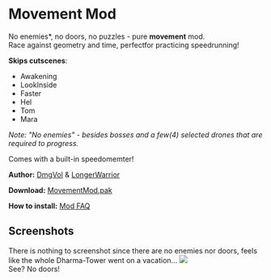 # Movement Mod
No enemies*, no doors, no puzzles - pure **movement** mod. </br>
Race against geometry and time, perfectfor practicing speedrunning!

**Skips cutscenes**:
- Awakening
- LookInside
- Faster
- Hel
- Tom
- Mara

_Note: "No enemies" - besides bosses and a few(4) selected drones that are required to progress._

Comes with a built-in speedomemter!

**Author:** [DmgVol](https://github.com/Dmgvol/) & [LongerWarrior](https://github.com/LongerWarrior/)

**Download:** [MovementMod.pak](https://github.com/Dmgvol/Ghostrunner-Mods/raw/main/LogicMods/MovementMod/MovementMod.pak)

**How to install:** [Mod FAQ](https://github.com/Dmgvol/Ghostrunner-Mods/blob/main/modding-faq.md#first-time-usingdownloading-a-logicmod-follow-these-steps)

## Screenshots
There is nothing to screenshot since there are no enemies nor doors, feels like the whole Dharma-Tower went on a vacation...
![](no%20doors.png)
</br>
See? No doors!